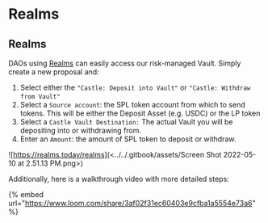 # Realms

## Realms

DAOs using [Realms](https://realms.today/realms) can easily access our risk-managed Vault. Simply create a new proposal and:

1. Select either the `"Castle: Deposit into Vault"` or `"Castle: Withdraw from Vault"`
2. Select a `Source account`: the SPL token account from which to send tokens. This will be either the Deposit Asset (e.g. USDC) or the LP token
3. Select a `Castle Vault Destination:` The actual Vault you will be depositing into or withdrawing from.
4. Enter an `Amount`: the amount of SPL token to deposit or withdraw.

![https://realms.today/realms](<../../.gitbook/assets/Screen Shot 2022-05-10 at 2.51.13 PM.png>)



Additionally, here is a walkthrough video with more detailed steps:

{% embed url="https://www.loom.com/share/3af02f31ec60403e9cfba1a5554e73a6" %}
